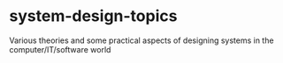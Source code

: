 # system-design-topics
Various theories and some practical aspects of designing systems in the computer/IT/software world
